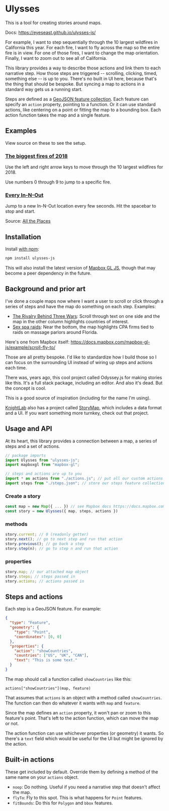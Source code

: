 # Ulysses

This is a tool for creating stories around maps.

Docs: https://eyeseast.github.io/ulysses-js/

For example, I want to step sequentially through the 10 largest wildfires in California this year. For each fire, I want to fly across the map so the entire fire is in view. For one of those fires, I want to change the map orientation. Finally, I want to zoom out to see all of California.

This library provides a way to describe those actions and link them to each narrative step. How those steps are triggered -- scrolling, clicking, timed, something else -- is up to you. There's no built in UI here, because that's the thing that should be bespoke. But syncing a map to actions in a standard way gets us a running start.

Steps are defined as a [GeoJSON feature collection](https://tools.ietf.org/html/rfc7946#section-3.3). Each feature can specify an `action` property, pointing to a function. Or it can use standard actions, like centering on a point or fitting the map to a bounding box. Each action function takes the map and a single feature.

## Examples

View source on these to see the setup.

### [The biggest fires of 2018](https://eyeseast.github.io/ulysses-js/examples/fires.html)

Use the left and right arrow keys to move through the 10 largest
wildfires for 2018.

Use numbers 0 through 9 to jump to a specific
fire.

### [Every In-N-Out](https://eyeseast.github.io/ulysses-js/examples/innout.html)

Jump to a new In-N-Out location every few seconds. Hit the spacebar to
stop and start.

Source: [All the Places](https://github.com/alltheplaces/alltheplaces)

## Installation

Install [with npm](https://www.npmjs.com/package/ulysses-js):

```sh
npm install ulysses-js
```

This will also install the latest version of [Mapbox GL JS](https://docs.mapbox.com/mapbox-gl-js/api/), though that may become a peer dependency in the future.

## Background and prior art

I've done a couple maps now where I want a user to scroll or click through a series of steps and have the map do something on each step. Examples:

- [The Rivalry Behind Three Wars](http://apps.frontline.org/bitter-rivals-maps/): Scroll through text on one side and the map in the other column highlights countries of interest.
- [Sex spa raids](https://www.usatoday.com/in-depth/news/investigations/2019/07/29/sex-trafficking-illicit-massage-parlors-cases-fail/1206517001/): Near the bottom, the map highlights CPA firms tied to raids on massage parlors around Florida.

Here's one from Mapbox itself: https://docs.mapbox.com/mapbox-gl-js/example/scroll-fly-to/

Those are all pretty bespoke. I'd like to standardize how I build those so I can focus on the surrounding UI instead of wiring up steps and actions each time.

There was, years ago, this cool project called Odyssey.js for making stories like this. It's a full stack package, including an editor. And also it's dead. But the concept is cool.

This is a good source of inspiration (including for the name I'm using).

[KnightLab](https://knightlab.northwestern.edu/) also has a project called [StoryMap](https://storymap.knightlab.com/), which includes a data format and a UI. If you want something more turnkey, check out that project.

## Usage and API

At its heart, this library provides a connection between a map, a series of steps and a set of actions.

```js
// package imports
import Ulysses from "ulysses-js";
import mapboxgl from "mapbox-gl";

// steps and actions are up to you
import * as actions from "./actions.js"; // put all our custom actions in a module
import steps from "./steps.json"; // store our steps feature collection as a geojson file and import it, or load via ajax
```

### Create a story

```js
const map = new Map({ ... }) // see Mapbox docs https://docs.mapbox.com/mapbox-gl-js/overview/#quickstart
const story = new Ulysses({ map, steps, actions })
```

### methods

```js
story.current; // 0 (readonly getter)
story.next(); // go to next step and run that action
story.previous(); // go back a step
story.step(n); // go to step n and run that action
```

### properties

```js
story.map; // our attached map object
story.steps; // steps passed in
story.actions; // actions passed in
```

## Steps and actions

Each step is a GeoJSON feature. For example:

```json
{
  "type": "Feature",
  "geometry": {
    "type": "Point",
    "coordinates": [0, 0]
  },
  "properties": {
    "action": "showCountries",
    "countries": ["US", "UK", "CAN"],
    "text": "This is some text."
  }
}
```

The map should call a function called `showCountries` like this:

```
actions["showCountries"](map, feature)
```

That assumes that `actions` is an object with a method called `showCountries`. The function can then do whatever it wants with `map` and `feature`.

Since the map defines an `action` property, it won't pan or zoom to this feature's point. That's left to the action function, which can move the map or not.

The action function can use whichever properties (or geometry) it wants. So there's a `text` field which would be useful for the UI but might be ignored by the action.

## Built-in actions

These get included by default. Override them by defining a method of the same name on your `actions` object.

- `noop`: Do nothing. Useful if you need a narrative step that doesn't affect the map.
- `flyTo`: Fly to this spot. This is what happens for `Point` features.
- `fitBounds`: Do this for `Polygon` and `bbox` features.
